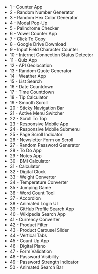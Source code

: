 - 1 - Counter App
- 2 -  Random Number Generator
- 3 - Random Hex Color Generator
- 4 - Modal Pop-Up
- 5 - Palindrome Checker
- 6 - Vowel Counter App
- 7 - Click To Copy
- 8 - Google Drive Download
- 9 - Input Field Character Counter
- 10 - Internet Connection Status Detector
- 11 - Quiz App
- 12 - API Geolocation
- 13 - Random Quote Generator
- 14 - Weather App
- 15 - List Search
- 16 - Date Countdown
- 17 - Time Countdown
- 18 - Tip Calculator
- 19 - Smooth Scroll
- 20 - Sticky Navigation Bar
- 21 - Active Menu Switcher
- 22 - Scroll To Top
- 23 - Responsive Mobile App
- 24 - Responsive Mobile Submenu
- 25 - Page Scroll Indicator
- 26 - Newsletter Form on Scroll
- 27 - Random Password Generator
- 28 - To Do App
- 29 - Notes App
- 30 - BMI Calculator
- 31 - Calculator
- 32 - Digital Clock
- 33 - Weight Converter
- 34 - Temperature Converter
- 35 - Jumping Game
- 36 - Word Count Tool
- 37 - Accordion
- 38 - Animated Login UI
- 39 - GitHub Profile Search App
- 40 - Wikipedia Search App
- 41 - Currency Converter
- 42 - Product Filter
- 43 - Product Carousel Slider
- 44 - Vertical Tabs
- 45 - Count Up App
- 46 - Digital Piano
- 47 - Form Validation
- 48 - Password Visibility
- 49 - Password Strength Indicator
- 50 - Animated Search Bar
